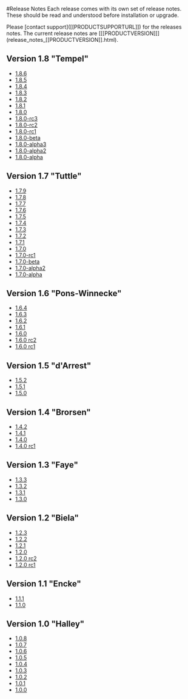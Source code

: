<!--toc=getting_started-->
#Release Notes
Each release comes with its own set of release notes. These should be read and understood before installation or upgrade.

<white>
Please [contact support]([[PRODUCTSUPPORTURL]]) for the releases notes.
</white>

<nonwhite>
The current release notes are [[[PRODUCTVERSION]]](release_notes_[[PRODUCTVERSION]].html).

## Version 1.8 "Tempel"
* [1.8.6](release_notes_1.8.6.html)
* [1.8.5](release_notes_1.8.5.html)
* [1.8.4](release_notes_1.8.4.html)
* [1.8.3](release_notes_1.8.3.html)
* [1.8.2](release_notes_1.8.2.html)
* [1.8.1](release_notes_1.8.1.html)
* [1.8.0](release_notes_1.8.0.html)
* [1.8.0-rc3](release_notes_1.8.0-rc3.html)
* [1.8.0-rc2](release_notes_1.8.0-rc2.html)
* [1.8.0-rc1](release_notes_1.8.0-rc1.html)
* [1.8.0-beta](release_notes_1.8.0-beta.html)
* [1.8.0-alpha3](release_notes_1.8.0-alpha3.html)
* [1.8.0-alpha2](release_notes_1.8.0-alpha2.html)
* [1.8.0-alpha](release_notes_1.8.0-alpha.html)

## Version 1.7 "Tuttle"
* [1.7.9](release_notes_1.7.9.html)
* [1.7.8](release_notes_1.7.8.html)
* [1.7.7](release_notes_1.7.7.html)
* [1.7.6](release_notes_1.7.6.html)
* [1.7.5](release_notes_1.7.5.html)
* [1.7.4](release_notes_1.7.4.html)
* [1.7.3](release_notes_1.7.3.html)
* [1.7.2](release_notes_1.7.2.html)
* [1.7.1](release_notes_1.7.1.html)
* [1.7.0](release_notes_1.7.0.html)
* [1.7.0-rc1](release_notes_1.7.0-rc1.html)
* [1.7.0-beta](release_notes_1.7.0-beta.html)
* [1.7.0-alpha2](release_notes_1.7.0-alpha2.html)
* [1.7.0-alpha](release_notes_1.7.0-alpha.html)

## Version 1.6 "Pons-Winnecke"
* [1.6.4](release_notes_1.6.4.html)
* [1.6.3](release_notes_1.6.3.html)
* [1.6.2](release_notes_1.6.2.html)
* [1.6.1](release_notes_1.6.1.html)
* [1.6.0](release_notes_1.6.0.html)
* [1.6.0 rc2](release_notes_1.6.0-rc2.html)
* [1.6.0 rc1](release_notes_1.6.0-rc1.html)

## Version 1.5 "d'Arrest"
* [1.5.2](release_notes_1.5.2.html)
* [1.5.1](release_notes_1.5.1.html)
* [1.5.0](release_notes_1.5.0.html)

## Version 1.4 "Brorsen"
* [1.4.2](release_notes_1.4.2.html)
* [1.4.1](release_notes_1.4.1.html)
* [1.4.0](release_notes_1.4.0.html)
* [1.4.0 rc1](release_notes_1.4.0rc1.html)

## Version 1.3 "Faye"
* [1.3.3](release_notes_1.3.3.html)
* [1.3.2](release_notes_1.3.2.html)
* [1.3.1](release_notes_1.3.1.html)
* [1.3.0](release_notes_1.3.0.html)

## Version 1.2 "Biela"
* [1.2.3](release_notes_1.2.3.html)
* [1.2.2](release_notes_1.2.2.html)
* [1.2.1](release_notes_1.2.1.html)
* [1.2.0](release_notes_1.2.0.html)
* [1.2.0 rc2](release_notes_1.2.0rc2.html)
* [1.2.0 rc1](release_notes_1.2.0rc1.html)

## Version 1.1 "Encke"
* [1.1.1](release_notes_1.1.1.html)
* [1.1.0](release_notes_1.1.0.html)

## Version 1.0 "Halley"
* [1.0.8](release_notes_1.0.8.html)
* [1.0.7](release_notes_1.0.7.html)
* [1.0.6](release_notes_1.0.6.html)
* [1.0.5](release_notes_1.0.5.html)
* [1.0.4](release_notes_1.0.4.html)
* [1.0.3](release_notes_1.0.3.html)
* [1.0.2](release_notes_1.0.2.html)
* [1.0.1](release_notes_1.0.1.html)
* [1.0.0](release_notes_1.0.0.html)
  </nonwhite>